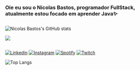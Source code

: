 ### Oie eu sou o Nicolas Bastos, programador FullStack, atualmente estou focado em aprender Java✨

##
![Nicolas Bastos's GitHub stats](https://github-readme-stats.vercel.app/api?username=NicolasBastos027&show_icons=true&theme=tokyonight)
<div style="display: inline_block">
<img src="https://skillicons.dev/icons?i=java,c,cpp,cs,linux,delphi,javascript,typescript,html,css,react,figma" />
</div>

 ##

[![Linkedin](https://img.shields.io/badge/LinkedIn-0077B5?style=for-the-badge&logo=linkedin&logoColor=white)](https://www.linkedin.com/in/nicolas-bastos-1775a7258/)
[![Instagram](https://img.shields.io/badge/Instagram-E4405F?style=for-the-badge&logo=instagram&logoColor=white)](https://www.instagram.com/_nicolasbastos/)
[![Spotify](https://img.shields.io/badge/Spotify-1ED760?&style=for-the-badge&logo=spotify&logoColor=white)](https://open.spotify.com/user/3yn05pnqr1nzvrgzzzdcjgnzt?si=bc1f1ec0ea68424e)
[![Twitch](https://img.shields.io/badge/Twitch-9146FF?style=for-the-badge&logo=twitch&logoColor=white)](https://www.twitch.tv/nickdrawn)

![Top Langs](https://github-readme-stats.vercel.app/api/top-langs/?username=NicolasBastos027&layout=compact)
